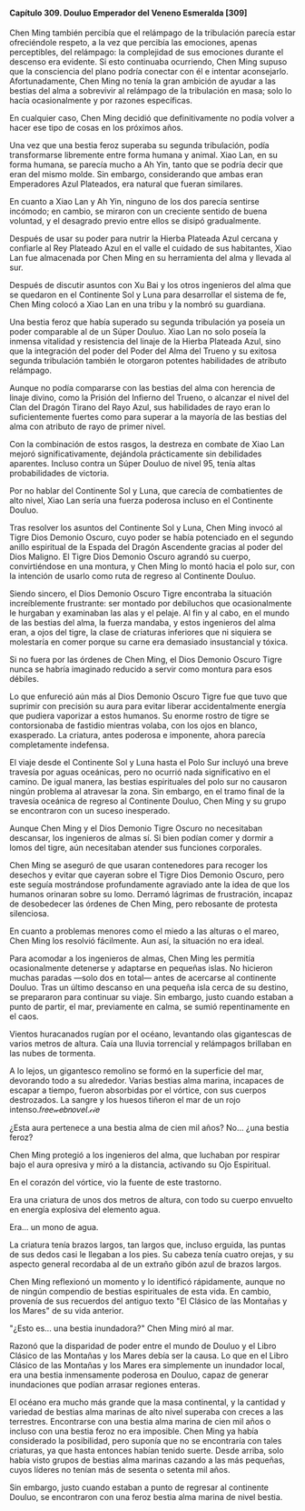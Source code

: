 
#### Capítulo 309. Douluo Emperador del Veneno Esmeralda [309]


Chen Ming también percibía que el relámpago de la tribulación parecía estar ofreciéndole respeto, a la vez que percibía las emociones, apenas perceptibles, del relámpago: la complejidad de sus emociones durante el descenso era evidente. Si esto continuaba ocurriendo, Chen Ming supuso que la consciencia del plano podría conectar con él e intentar aconsejarlo. Afortunadamente, Chen Ming no tenía la gran ambición de ayudar a las bestias del alma a sobrevivir al relámpago de la tribulación en masa; solo lo hacía ocasionalmente y por razones específicas.

En cualquier caso, Chen Ming decidió que definitivamente no podía volver a hacer ese tipo de cosas en los próximos años.

Una vez que una bestia feroz superaba su segunda tribulación, podía transformarse libremente entre forma humana y animal. Xiao Lan, en su forma humana, se parecía mucho a Ah Yin, tanto que se podría decir que eran del mismo molde. Sin embargo, considerando que ambas eran Emperadores Azul Plateados, era natural que fueran similares.

En cuanto a Xiao Lan y Ah Yin, ninguno de los dos parecía sentirse incómodo; en cambio, se miraron con un creciente sentido de buena voluntad, y el desagrado previo entre ellos se disipó gradualmente.

Después de usar su poder para nutrir la Hierba Plateada Azul cercana y confiarle al Rey Plateado Azul en el valle el cuidado de sus habitantes, Xiao Lan fue almacenada por Chen Ming en su herramienta del alma y llevada al sur.

Después de discutir asuntos con Xu Bai y los otros ingenieros del alma que se quedaron en el Continente Sol y Luna para desarrollar el sistema de fe, Chen Ming colocó a Xiao Lan en una tribu y la nombró su guardiana.

Una bestia feroz que había superado su segunda tribulación ya poseía un poder comparable al de un Súper Douluo. Xiao Lan no solo poseía la inmensa vitalidad y resistencia del linaje de la Hierba Plateada Azul, sino que la integración del poder del Poder del Alma del Trueno y su exitosa segunda tribulación también le otorgaron potentes habilidades de atributo relámpago.

Aunque no podía compararse con las bestias del alma con herencia de linaje divino, como la Prisión del Infierno del Trueno, o alcanzar el nivel del Clan del Dragón Tirano del Rayo Azul, sus habilidades de rayo eran lo suficientemente fuertes como para superar a la mayoría de las bestias del alma con atributo de rayo de primer nivel.

Con la combinación de estos rasgos, la destreza en combate de Xiao Lan mejoró significativamente, dejándola prácticamente sin debilidades aparentes. Incluso contra un Súper Douluo de nivel 95, tenía altas probabilidades de victoria.

Por no hablar del Continente Sol y Luna, que carecía de combatientes de alto nivel, Xiao Lan sería una fuerza poderosa incluso en el Continente Douluo.

Tras resolver los asuntos del Continente Sol y Luna, Chen Ming invocó al Tigre Dios Demonio Oscuro, cuyo poder se había potenciado en el segundo anillo espiritual de la Espada del Dragón Ascendente gracias al poder del Dios Maligno. El Tigre Dios Demonio Oscuro agrandó su cuerpo, convirtiéndose en una montura, y Chen Ming lo montó hacia el polo sur, con la intención de usarlo como ruta de regreso al Continente Douluo.

Siendo sincero, el Dios Demonio Oscuro Tigre encontraba la situación increíblemente frustrante: ser montado por debiluchos que ocasionalmente le hurgaban y examinaban las alas y el pelaje. Al fin y al cabo, en el mundo de las bestias del alma, la fuerza mandaba, y estos ingenieros del alma eran, a ojos del tigre, la clase de criaturas inferiores que ni siquiera se molestaría en comer porque su carne era demasiado insustancial y tóxica.

Si no fuera por las órdenes de Chen Ming, el Dios Demonio Oscuro Tigre nunca se habría imaginado reducido a servir como montura para esos débiles.

Lo que enfureció aún más al Dios Demonio Oscuro Tigre fue que tuvo que suprimir con precisión su aura para evitar liberar accidentalmente energía que pudiera vaporizar a estos humanos. Su enorme rostro de tigre se contorsionaba de fastidio mientras volaba, con los ojos en blanco, exasperado. La criatura, antes poderosa e imponente, ahora parecía completamente indefensa.

El viaje desde el Continente Sol y Luna hasta el Polo Sur incluyó una breve travesía por aguas oceánicas, pero no ocurrió nada significativo en el camino. De igual manera, las bestias espirituales del polo sur no causaron ningún problema al atravesar la zona. Sin embargo, en el tramo final de la travesía oceánica de regreso al Continente Douluo, Chen Ming y su grupo se encontraron con un suceso inesperado.

Aunque Chen Ming y el Dios Demonio Tigre Oscuro no necesitaban descansar, los ingenieros de almas sí. Si bien podían comer y dormir a lomos del tigre, aún necesitaban atender sus funciones corporales.

Chen Ming se aseguró de que usaran contenedores para recoger los desechos y evitar que cayeran sobre el Tigre Dios Demonio Oscuro, pero este seguía mostrándose profundamente agraviado ante la idea de que los humanos orinaran sobre su lomo. Derramó lágrimas de frustración, incapaz de desobedecer las órdenes de Chen Ming, pero rebosante de protesta silenciosa.

En cuanto a problemas menores como el miedo a las alturas o el mareo, Chen Ming los resolvió fácilmente. Aun así, la situación no era ideal.

Para acomodar a los ingenieros de almas, Chen Ming les permitía ocasionalmente detenerse y adaptarse en pequeñas islas. No hicieron muchas paradas —solo dos en total— antes de acercarse al continente Douluo. Tras un último descanso en una pequeña isla cerca de su destino, se prepararon para continuar su viaje. Sin embargo, justo cuando estaban a punto de partir, el mar, previamente en calma, se sumió repentinamente en el caos.

Vientos huracanados rugían por el océano, levantando olas gigantescas de varios metros de altura. Caía una lluvia torrencial y relámpagos brillaban en las nubes de tormenta.

A lo lejos, un gigantesco remolino se formó en la superficie del mar, devorando todo a su alrededor. Varias bestias alma marina, incapaces de escapar a tiempo, fueron absorbidas por el vórtice, con sus cuerpos destrozados. La sangre y los huesos tiñeron el mar de un rojo intenso.𝑓𝑟𝑒𝘦𝓌𝑒𝑏𝑛𝑜𝘷𝑒𝘭.𝒸𝒾𝑒

¿Esta aura pertenece a una bestia alma de cien mil años? No... ¿una bestia feroz?

Chen Ming protegió a los ingenieros del alma, que luchaban por respirar bajo el aura opresiva y miró a la distancia, activando su Ojo Espiritual.

En el corazón del vórtice, vio la fuente de este trastorno.

Era una criatura de unos dos metros de altura, con todo su cuerpo envuelto en energía explosiva del elemento agua.

Era... un mono de agua.

La criatura tenía brazos largos, tan largos que, incluso erguida, las puntas de sus dedos casi le llegaban a los pies. Su cabeza tenía cuatro orejas, y su aspecto general recordaba al de un extraño gibón azul de brazos largos.

Chen Ming reflexionó un momento y lo identificó rápidamente, aunque no de ningún compendio de bestias espirituales de esta vida. En cambio, provenía de sus recuerdos del antiguo texto "El Clásico de las Montañas y los Mares" de su vida anterior.

"¿Esto es... una bestia inundadora?" Chen Ming miró al mar.

Razonó que la disparidad de poder entre el mundo de Douluo y el Libro Clásico de las Montañas y los Mares debía ser la causa. Lo que en el Libro Clásico de las Montañas y los Mares era simplemente un inundador local, era una bestia inmensamente poderosa en Douluo, capaz de generar inundaciones que podían arrasar regiones enteras.

El océano era mucho más grande que la masa continental, y la cantidad y variedad de bestias alma marinas de alto nivel superaba con creces a las terrestres. Encontrarse con una bestia alma marina de cien mil años o incluso con una bestia feroz no era imposible. Chen Ming ya había considerado la posibilidad, pero suponía que no se encontraría con tales criaturas, ya que hasta entonces habían tenido suerte. Desde arriba, solo había visto grupos de bestias alma marinas cazando a las más pequeñas, cuyos líderes no tenían más de sesenta o setenta mil años.

Sin embargo, justo cuando estaban a punto de regresar al continente Douluo, se encontraron con una feroz bestia alma marina de nivel bestia.